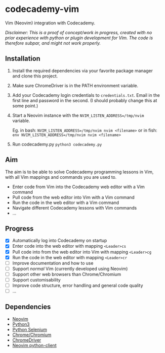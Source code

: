 # codecademy-vim
Vim (Neovim) integration with Codecademy.

*Disclaimer: This is a proof of concept/work in progress, created with no prior experience with python or plugin development for Vim.
The code is therefore subpar, and might not work properly.*

## Installation
1. Install the required dependencies via your favorite package manager and clone this project.
2. Make sure ChromeDriver is in the PATH environment variable.
4. Add your Codecademy login credentials to `credentials.txt`. Email in the first line and password in the second. (I should probably change this at some point.)
5. Start a Neovim instance with the `NVIM_LISTEN_ADDRESS=/tmp/nvim` variable.

   Eg. in bash: `NVIM_LISTEN_ADDRESS=/tmp/nvim nvim <filename>`
   or in fish: `env NVIM_LISTEN_ADDRESS=/tmp/nvim nvim <filename>`

6. Run codecademy.py `python3 codecademy.py`

## Aim
The aim is to be able to solve Codecademy programming lessons in Vim, with all Vim mappings and commands you are used to.
- Enter code from Vim into the Codecademy web editor with a Vim command
- Pull code from the web editor into Vim with a Vim command
- Run the code in the web editor with a Vim command
- Navigate different Codecademy lessons with Vim commands
- ...

## Progress
- [x] Automatically log into Codecademy on startup
- [x] Enter code into the web editor with mapping `<Leader>cs`
- [x] Pull code into from the web editor into Vim with mapping `<Leader>cg`
- [x] Run the code in the web editor with mapping `<Leader>cr`
- [ ] Improve documentation and how to use
- [ ] Support *normal* Vim (currently developed using Neovim)
- [ ] Support other web browsers than Chrome/Chromium
- [ ] Support customisability
- [ ] Improve code structure, error handling and general code quality
- [ ] ...

## Dependencies
- [Neovim](https://neovim.io/)
- [Python3](https://www.python.org/)
- [Python Selenium](https://pypi.python.org/pypi/selenium)
- [Chrome/Chromium](http://www.chromium.org/Home)
- [ChromeDriver](https://sites.google.com/a/chromium.org/chromedriver/)
- [Neovim python-client](https://github.com/neovim/python-client)

